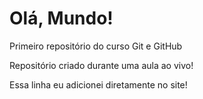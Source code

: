 # Olá, Mundo!
 Primeiro repositório do curso Git e GitHub

Repositório criado durante uma aula ao vivo!

Essa linha eu adicionei diretamente no site!
